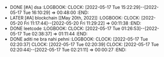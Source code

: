 - DONE [#A] dsa
  :LOGBOOK:
  CLOCK: [2022-05-17 Tue 15:22:29]--[2022-05-17 Tue 16:10:29] =>  00:48:00
  :END:
- LATER [#A] blockchain [[May 20th, 2022]]
  :LOGBOOK:
  CLOCK: [2022-05-20 Fri 11:17:44]--[2022-05-20 Fri 11:29:22] =>  00:11:38
  :END:
- DONE leetcode
  :LOGBOOK:
  CLOCK: [2022-05-17 Tue 01:26:53]--[2022-05-17 Tue 02:38:37] =>  01:11:44
  :END:
- DONE aditi ne bra nahi pehni
  :LOGBOOK:
  CLOCK: [2022-05-17 Tue 02:20:37]
  CLOCK: [2022-05-17 Tue 02:20:39]
  CLOCK: [2022-05-17 Tue 02:20:44]--[2022-05-17 Tue 02:21:11] =>  00:00:27
  :END: